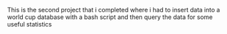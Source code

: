 This is the second project that i completed where i had to insert data into a world cup database with a bash script and then query the data for some useful statistics

